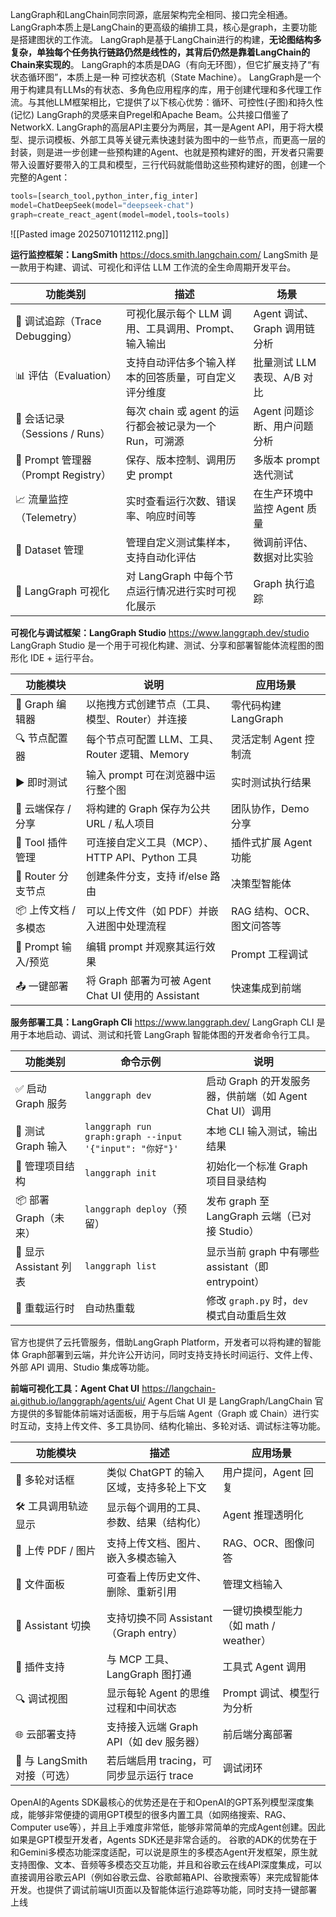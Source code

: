 LangGraph和LangChain同宗同源，底层架构完全相同、接口完全相通。LangGraph本质上是LangChain的更高级的编排工具，核心是graph，主要功能是搭建图状的工作流。
LangGraph是基于LangChain进行的构建，**无论图结构多复杂，单独每个任务执行链路仍然是线性的，其背后仍然是靠着LangChain的Chain来实现的**。
LangGraph的本质是DAG（有向无环图），但它扩展支持了“有状态循环图”，本质上是一种 可控状态机（State Machine）。
LangGraph是一个用于构建具有LLMs的有状态、多角色应用程序的库，用于创建代理和多代理工作流。与其他LLM框架相比，它提供了以下核心优势：循环、可控性(子图)和持久性(记忆)
LangGraph的灵感来自Pregel和Apache Beam。公共接口借鉴了NetworkX.
LangGraph的高层API主要分为两层，其一是Agent API，用于将大模型、提示词模板、外部工具等关键元素快速封装为图中的一些节点，而更高一层的封装，则是进一步创建一些预构建的Agent、也就是预构建好的图，开发者只需要带入设置好要带入的工具和模型，三行代码就能借助这些预构建好的图，创建一个完整的Agent：
```python
tools=[search_tool,python_inter,fig_inter]
model=ChatDeepSeek(model="deepseek-chat")
graph=create_react_agent(model=model,tools=tools)
```
![[Pasted image 20250710112112.png]]

**运行监控框架：LangSmith** https://docs.smith.langchain.com/
LangSmith 是一款用于构建、调试、可视化和评估 LLM 工作流的全生命周期开发平台。

| 功能类别                           | 描述                                   | 场景                   |
| ------------------------------ | ------------------------------------ | -------------------- |
| 🧪 调试追踪（Trace Debugging）       | 可视化展示每个 LLM 调用、工具调用、Prompt、输入输出      | Agent 调试、Graph 调用链分析 |
| 📊 评估（Evaluation）              | 支持自动评估多个输入样本的回答质量，可自定义评分维度           | 批量测试 LLM 表现、A/B 对比   |
| 🧵 会话记录（Sessions / Runs）       | 每次 chain 或 agent 的运行都会被记录为一个 Run，可溯源 | Agent 问题诊断、用户问题分析    |
| 🔧 Prompt 管理器（Prompt Registry） | 保存、版本控制、调用历史 prompt                  | 多版本 prompt 迭代测试      |
| 📈 流量监控（Telemetry）             | 实时查看运行次数、错误率、响应时间等                   | 在生产环境中监控 Agent 质量    |
| 📁 Dataset 管理                  | 管理自定义测试集样本，支持自动化评估                   | 微调前评估、数据对比实验         |
| 📜 LangGraph 可视化               | 对 LangGraph 中每个节点运行情况进行实时可视化展示       | Graph 执行追踪           |

**可视化与调试框架：LangGraph Studio** https://www.langgraph.dev/studio
LangGraph Studio 是一个用于可视化构建、测试、分享和部署智能体流程图的图形化 IDE + 运行平台。

| 功能模块            | 说明                                        | 应用场景             |
| --------------- | ----------------------------------------- | ---------------- |
| 🧩 Graph 编辑器    | 以拖拽方式创建节点（工具、模型、Router）并连接                | 零代码构建 LangGraph  |
| 🔍 节点配置器        | 每个节点可配置 LLM、工具、Router 逻辑、Memory           | 灵活定制 Agent 控制流   |
| ▶️ 即时测试         | 输入 prompt 可在浏览器中运行整个图                     | 实时测试执行结果         |
| 💾 云端保存 / 分享    | 将构建的 Graph 保存为公共 URL / 私人项目               | 团队协作，Demo 分享     |
| 📎 Tool 插件管理    | 可连接自定义工具（MCP）、HTTP API、Python 工具          | 插件式扩展 Agent 功能   |
| 🔁 Router 分支节点  | 创建条件分支，支持 if/else 路由                      | 决策型智能体           |
| 📦 上传文档 / 多模态   | 可以上传文件（如 PDF）并嵌入进图中处理流程                   | RAG 结构、OCR、图文问答等 |
| 🧠 Prompt 输入/预览 | 编辑 prompt 并观察其运行效果                        | Prompt 工程调试      |
| 📤 一键部署         | 将 Graph 部署为可被 Agent Chat UI 使用的 Assistant | 快速集成到前端          |

**服务部署工具：LangGraph Cli** https://www.langgraph.dev/
LangGraph CLI 是用于本地启动、调试、测试和托管 LangGraph 智能体图的开发者命令行工具。

| 功能类别               | 命令示例                                                  | 说明                                      |
| ------------------ | ----------------------------------------------------- | --------------------------------------- |
| ✅ 启动 Graph 服务      | `langgraph dev`                                       | 启动 Graph 的开发服务器，供前端（如 Agent Chat UI）调用  |
| 🧪 测试 Graph 输入     | `langgraph run graph:graph --input '{"input": "你好"}'` | 本地 CLI 输入测试，输出结果                        |
| 🧭 管理项目结构          | `langgraph init`                                      | 初始化一个标准 Graph 项目目录结构                    |
| 📦 部署 Graph（未来）    | `langgraph deploy`（预留）                                | 发布 graph 至 LangGraph 云端（已对接 Studio）     |
| 🧱 显示 Assistant 列表 | `langgraph list`                                      | 显示当前 graph 中有哪些 assistant（即 entrypoint） |
| 🔄 重载运行时           | 自动热重载                                                 | 修改 `graph.py` 时，`dev` 模式自动重启生效          |
官方也提供了云托管服务，借助LangGraph Platform，开发者可以将构建的智能体 Graph部署到云端，并允许公开访问，同时支持支持长时间运行、文件上传、外部 API 调用、Studio 集成等功能。

**前端可视化工具：Agent Chat UI** https://langchain-ai.github.io/langgraph/agents/ui/
Agent Chat UI 是 LangGraph/LangChain 官方提供的多智能体前端对话面板，用于与后端 Agent（Graph 或 Chain）进行实时互动，支持上传文件、多工具协同、结构化输出、多轮对话、调试标注等功能。

| 功能模块                  | 描述                            | 应用场景                       |
| --------------------- | ----------------------------- | -------------------------- |
| 💬 多轮对话框              | 类似 ChatGPT 的输入区域，支持多轮上下文      | 用户提问，Agent 回复              |
| 🛠 工具调用轨迹显示           | 显示每个调用的工具、参数、结果（结构化）          | Agent 推理透明化                |
| 📄 上传 PDF / 图片        | 支持上传文档、图片、嵌入多模态输入             | RAG、OCR、图像问答               |
| 📁 文件面板               | 可查看上传历史文件、删除、重新引用             | 管理文档输入                     |
| 🧭 Assistant 切换       | 支持切换不同 Assistant（Graph entry） | 一键切换模型能力（如 math / weather） |
| 🧩 插件支持               | 与 MCP 工具、LangGraph 图打通        | 工具式 Agent 调用               |
| 🔍 调试视图               | 显示每轮 Agent 的思维过程和中间状态         | Prompt 调试、模型行为分析           |
| 🌐 云部署支持              | 支持接入远端 Graph API（如 dev 服务器）   | 前后端分离部署                    |
| 🧪 与 LangSmith 对接（可选） | 若后端启用 tracing，可同步显示运行 trace   | 调试闭环                       |

OpenAI的Agents SDK最核心的优势还是在于和OpenAI的GPT系列模型深度集成，能够非常便捷的调用GPT模型的很多内置工具（如网络搜索、RAG、Computer use等），并且上手难度非常低，能够非常简单的完成Agent创建。因此如果是GPT模型开发者，Agents SDK还是非常合适的。
谷歌的ADK的优势在于和Gemini多模态功能深度适配，可以说是原生的多模态Agent开发框架，原生就支持图像、文本、音频等多模态交互功能，并且和谷歌云在线API深度集成，可以直接调用谷歌云API（例如谷歌云盘、谷歌邮箱API、谷歌搜索等）来完成智能体开发。也提供了调试前端UI页面以及智能体运行追踪等功能，同时支持一键部署上线
